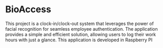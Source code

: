 # BioAccess
This project is a clock-in/clock-out system that leverages the power of facial recognition for seamless employee authentication. The application provides a simple and efficient solution, allowing users to log their work hours with just a glance. This application is developed in Raspberry PI
